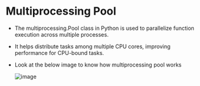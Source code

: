 # Multiprocessing Pool

- The multiprocessing.Pool class in Python is used to parallelize function execution across multiple processes. 
- It helps distribute tasks among multiple CPU cores, improving performance for CPU-bound tasks.
- Look at the below image to know how multiprocessing pool works

  ![image](https://github.com/user-attachments/assets/9273c559-6dcf-419b-b637-84e47ee8056c)
